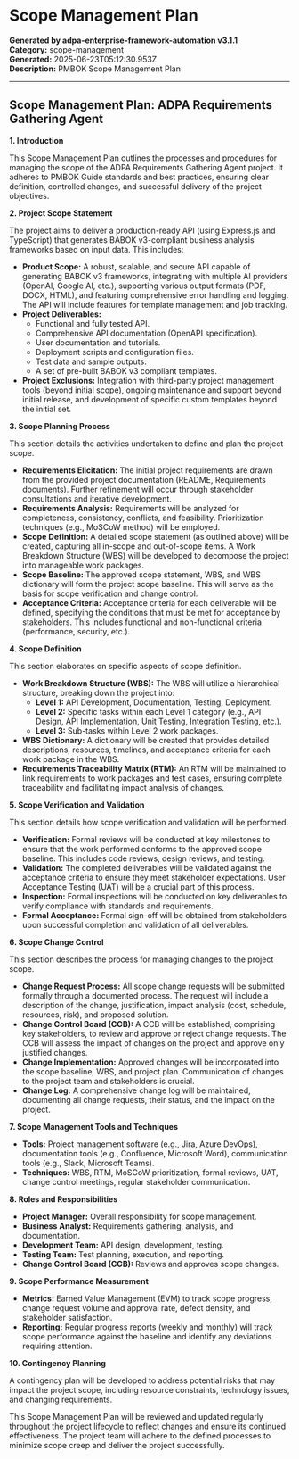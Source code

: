 # Scope Management Plan

**Generated by adpa-enterprise-framework-automation v3.1.1**  
**Category:** scope-management  
**Generated:** 2025-06-23T05:12:30.953Z  
**Description:** PMBOK Scope Management Plan

---

## Scope Management Plan: ADPA Requirements Gathering Agent

**1. Introduction**

This Scope Management Plan outlines the processes and procedures for managing the scope of the ADPA Requirements Gathering Agent project.  It adheres to PMBOK Guide standards and best practices, ensuring clear definition, controlled changes, and successful delivery of the project objectives.

**2. Project Scope Statement**

The project aims to deliver a production-ready API (using Express.js and TypeScript) that generates BABOK v3-compliant business analysis frameworks based on input data.  This includes:

* **Product Scope:**  A robust, scalable, and secure API capable of generating BABOK v3 frameworks, integrating with multiple AI providers (OpenAI, Google AI, etc.), supporting various output formats (PDF, DOCX, HTML), and featuring comprehensive error handling and logging.  The API will include features for template management and job tracking.
* **Project Deliverables:**
    * Functional and fully tested API.
    * Comprehensive API documentation (OpenAPI specification).
    * User documentation and tutorials.
    * Deployment scripts and configuration files.
    * Test data and sample outputs.
    * A set of pre-built BABOK v3 compliant templates.
* **Project Exclusions:**  Integration with third-party project management tools (beyond initial scope), ongoing maintenance and support beyond initial release, and development of specific custom templates beyond the initial set.

**3. Scope Planning Process**

This section details the activities undertaken to define and plan the project scope.

* **Requirements Elicitation:**  The initial project requirements are drawn from the provided project documentation (README, Requirements documents). Further refinement will occur through stakeholder consultations and iterative development.
* **Requirements Analysis:**  Requirements will be analyzed for completeness, consistency, conflicts, and feasibility.  Prioritization techniques (e.g., MoSCoW method) will be employed.
* **Scope Definition:** A detailed scope statement (as outlined above) will be created, capturing all in-scope and out-of-scope items.  A Work Breakdown Structure (WBS) will be developed to decompose the project into manageable work packages.
* **Scope Baseline:**  The approved scope statement, WBS, and WBS dictionary will form the project scope baseline.  This will serve as the basis for scope verification and change control.
* **Acceptance Criteria:**  Acceptance criteria for each deliverable will be defined, specifying the conditions that must be met for acceptance by stakeholders.  This includes functional and non-functional criteria (performance, security, etc.).

**4. Scope Definition**

This section elaborates on specific aspects of scope definition.

* **Work Breakdown Structure (WBS):** The WBS will utilize a hierarchical structure, breaking down the project into:
    * **Level 1:**  API Development, Documentation, Testing, Deployment.
    * **Level 2:** Specific tasks within each Level 1 category (e.g., API Design, API Implementation, Unit Testing, Integration Testing, etc.).
    * **Level 3:** Sub-tasks within Level 2 work packages.
* **WBS Dictionary:**  A dictionary will be created that provides detailed descriptions, resources, timelines, and acceptance criteria for each work package in the WBS.
* **Requirements Traceability Matrix (RTM):** An RTM will be maintained to link requirements to work packages and test cases, ensuring complete traceability and facilitating impact analysis of changes.


**5. Scope Verification and Validation**

This section details how scope verification and validation will be performed.

* **Verification:**  Formal reviews will be conducted at key milestones to ensure that the work performed conforms to the approved scope baseline. This includes code reviews, design reviews, and testing.
* **Validation:**  The completed deliverables will be validated against the acceptance criteria to ensure they meet stakeholder expectations.  User Acceptance Testing (UAT) will be a crucial part of this process.
* **Inspection:**  Formal inspections will be conducted on key deliverables to verify compliance with standards and requirements.
* **Formal Acceptance:**  Formal sign-off will be obtained from stakeholders upon successful completion and validation of all deliverables.


**6. Scope Change Control**

This section describes the process for managing changes to the project scope.

* **Change Request Process:**  All scope change requests will be submitted formally through a documented process.  The request will include a description of the change, justification, impact analysis (cost, schedule, resources, risk), and proposed solution.
* **Change Control Board (CCB):** A CCB will be established, comprising key stakeholders, to review and approve or reject change requests.  The CCB will assess the impact of changes on the project and approve only justified changes.
* **Change Implementation:**  Approved changes will be incorporated into the scope baseline, WBS, and project plan.  Communication of changes to the project team and stakeholders is crucial.
* **Change Log:**  A comprehensive change log will be maintained, documenting all change requests, their status, and the impact on the project.


**7. Scope Management Tools and Techniques**

* **Tools:**  Project management software (e.g., Jira, Azure DevOps), documentation tools (e.g., Confluence, Microsoft Word), communication tools (e.g., Slack, Microsoft Teams).
* **Techniques:**  WBS, RTM, MoSCoW prioritization, formal reviews, UAT, change control meetings, regular stakeholder communication.


**8. Roles and Responsibilities**

* **Project Manager:** Overall responsibility for scope management.
* **Business Analyst:** Requirements gathering, analysis, and documentation.
* **Development Team:**  API design, development, testing.
* **Testing Team:**  Test planning, execution, and reporting.
* **Change Control Board (CCB):**  Reviews and approves scope changes.


**9.  Scope Performance Measurement**

* **Metrics:**  Earned Value Management (EVM) to track scope progress, change request volume and approval rate, defect density, and stakeholder satisfaction.
* **Reporting:**  Regular progress reports (weekly and monthly) will track scope performance against the baseline and identify any deviations requiring attention.


**10.  Contingency Planning**

A contingency plan will be developed to address potential risks that may impact the project scope, including resource constraints, technology issues, and changing requirements.


This Scope Management Plan will be reviewed and updated regularly throughout the project lifecycle to reflect changes and ensure its continued effectiveness.  The project team will adhere to the defined processes to minimize scope creep and deliver the project successfully.
